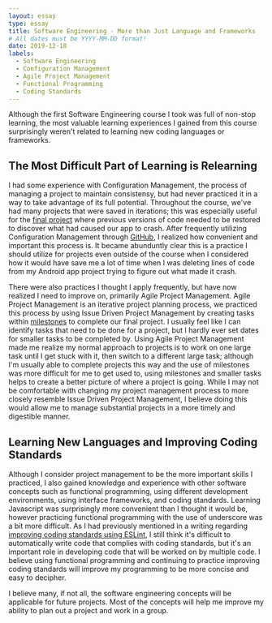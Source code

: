 ```yaml
---
layout: essay
type: essay
title: Software Engineering - More than Just Language and Frameworks
# All dates must be YYYY-MM-DD format!
date: 2019-12-18
labels:
  - Software Engineering
  - Configuration Management
  - Agile Project Management
  - Functional Programming
  - Coding Standards
---
```



Although the first Software Engineering course I took was full of non-stop learning, the most valuable learning experiences I gained from this course surprisingly weren't related to learning new coding languages or frameworks.

## The Most Difficult Part of Learning is Relearning

I had some experience with Configuration Management, the process of managing a project to maintain consistensy, but had never practiced it in a way to take advantage of its full potential. Throughout the course, we've had many projects that were saved in iterations; this was especially useful for the [final project](https://kryf.github.io/projects/uhber) where previous versions of code needed to be restored to discover what had caused our app to crash. After frequently utilizing Configuration Management through [GitHub](https://github.com/kryf), I realized how convenient and important this process is. It became abunduntly clear this is a practice I should utilize for projects even outside of the course when I considered how it would have save me a lot of time when I was deleting lines of code from my Android app project trying to figure out what made it crash.

There were also practices I thought I apply frequently, but have now realized I need to improve on, primarily Agile Project Management. Agile Project Management is an iterative project planning process, we practiced this process by using Issue Driven Project Management by creating tasks within [milestones](https://github.com/UHBer/UHBer/projects) to complete our final project. I usually feel like I can identify tasks that need to be done for a project, but I hardly ever set dates for smaller tasks to be completed by. Using Agile Project Management made me realize my normal approach to projects is to work on one large task until I get stuck with it, then switch to a different large task; although I'm usually able to complete projects this way and the use of milestones was more difficult for me to get used to, using milestones and smaller tasks helps to create a better picture of where a project is going. While I may not be comfortable with changing my project management process to more closely resemble Issue Driven Project Management, I believe doing this would allow me to manage substantial projects in a more timely and digestible manner.


## Learning New Languages and Improving Coding Standards

Although I consider project management to be the more important skills I practiced, I also gained knowledge and experience with other software concepts such as functional programming, using different development environments, using interface frameworks, and coding standards. Learning Javascript was surprisingly more convenient than I thought it would be, however practicing functional programming with the use of underscore was a bit more difficult. As I had previously mentioned in a writing regarding [improving coding standards using ESLint](https://kryf.github.io/essays/getting-the-green-check.html), I still think it's difficult to automatically write code that complies with coding standards, but it's an important role in developing code that will be worked on by multiple code. I believe using functional programming and continuing to practice improving coding standards will improve my programming to be more concise and easy to decipher.

I believe many, if not all, the software engineering concepts will be applicable for future projects. Most of the concepts will help me improve my ability to plan out a project and work in a group.
